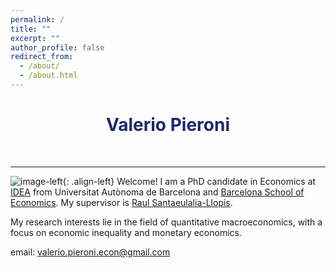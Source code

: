 ```yaml
---
permalink: /
title: ""
excerpt: ""
author_profile: false
redirect_from: 
  - /about/
  - /about.html
---
```


<h1 align="center" style="color:rgb(27,39,113);"> Valerio Pieroni </h1> <br>

---

![image-left](https://valeriopieroni.github.io/images/profile.png){: .align-left} Welcome! I am a PhD candidate in Economics at <a href="https://www.uabidea.eu/" target="_blank">IDEA</a> from Universitat Autònoma de Barcelona and <a href="http://bse.eu/" target="_blank">Barcelona School of Economics</a>. My supervisor is <a href="http://r-santaeulalia.net/" target="_blank">Raul Santaeulalia-Llopis</a>. 

My research interests lie in the field of quantitative macroeconomics, with a focus on economic inequality and monetary economics. 

email: <a href="mailto:valerio.pieroni.econ@gmail.com">valerio.pieroni.econ@gmail.com</a>

  <br>
    <br>
      <br>
        <br>
          <br>
            <br>
              <br>
                <br>
                  <br>
                    <br>


